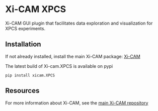 # Xi-CAM XPCS

Xi-CAM GUI plugin that facilitates data exploration and visualization for XPCS experiments.


## Installation

If not already installed, install the main Xi-CAM package: [Xi-CAM](https://github.com/xi-cam/xi-cam)

The latest build of Xi-cam.XPCS is available on pypi
```
pip install xicam.XPCS
```

## Resources

For more information about Xi-CAM, see the [main Xi-CAM repository](https://github.com/xi-cam/xi-cam)

